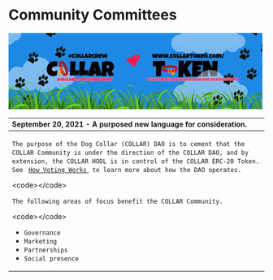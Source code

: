 # Community Committees

![](../.gitbook/assets/reddit_profile_banner_template_8.jpg)

<table>
  <thead>
    <tr>
      <th style="text-align:left">September 20, 2021 - A purposed new language for consideration.</th>
    </tr>
  </thead>
  <tbody>
    <tr>
      <td style="text-align:left">
        <p></p>
        <p><code>The purpose of the Dog Collar (COLLAR) DAO is to cement that the COLLAR Community is under the direction of the COLLAR DAO, and by extension, the COLLAR HODL is in control of the COLLAR ERC-20 Token.  See </code>
          <a
          href="../goverance/collar-goverance/how-voting-works.md"><code>How Voting Works</code>
            </a><code> to learn more about how the DAO operates.</code>
        </p>
        <p>&lt;code&gt;&lt;/code&gt;</p>
        <p><code>The following areas of focus benefit the COLLAR Community.</code>
        </p>
        <p>&lt;code&gt;&lt;/code&gt;</p>
        <ul>
          <li><code>Governance</code>
          </li>
          <li><code>Marketing</code>
          </li>
          <li><code>Partnerships</code>
          </li>
          <li><code>Social presence</code>
          </li>
        </ul>
      </td>
    </tr>
  </tbody>
</table>

